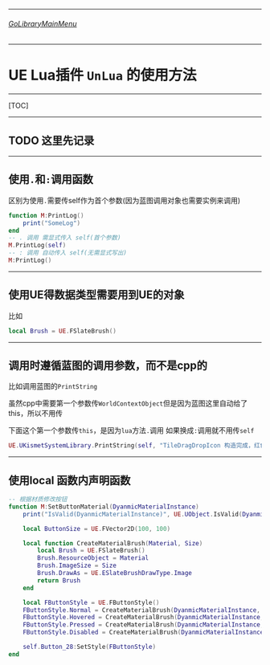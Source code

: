 ___________________________________________________________________________________________
###### [GoLibraryMainMenu](../_LibraryMainMenu_.md)
___________________________________________________________________________________________
# UE  Lua插件 `UnLua` 的使用方法


___________________________________________________________________________________________

[TOC]

------

## TODO 这里先记录

------

## 使用`.`和`:`调用函数
区别为使用`.`需要传self作为首个参数(因为蓝图调用对象也需要实例来调用)
```Lua
function M:PrintLog()
    print("SomeLog")
end
-- . 调用 需显式传入 self(首个参数)
M.PrintLog(self)
-- : 调用 自动传入 self(无需显式写出)
M:PrintLog()

```
------

## 使用UE得数据类型需要用到UE的对象
比如
```Lua
local Brush = UE.FSlateBrush()

```
------

## 调用时遵循蓝图的调用参数，而不是cpp的

比如调用蓝图的`PrintString`

虽然cpp中需要第一个参数传`WorldContextObject`但是因为蓝图这里自动给了this，所以不用传

下面这个第一个参数传`this`，是因为`lua`方法`.`调用
如果换成`:`调用就不用传`self`

```lua
UE.UKismetSystemLibrary.PrintString(self, "TileDragDropIcon 构造完成，红色提示", true, true, UE.FLinearColor(1, 0, 0, 1), 5.0, "None")
```

------

## 使用local 函数内声明函数
```Lua
-- 根据材质修改按钮
function M:SetButtonMaterial(DyanmicMaterialInstance)
    print("IsValid(DyanmicMaterialInstance)", UE.UObject.IsValid(DyanmicMaterialInstance))

    local ButtonSize = UE.FVector2D(100, 100)

    local function CreateMaterialBrush(Material, Size)
        local Brush = UE.FSlateBrush()
        Brush.ResourceObject = Material
        Brush.ImageSize = Size
        Brush.DrawAs = UE.ESlateBrushDrawType.Image
        return Brush
    end

    local FButtonStyle = UE.FButtonStyle()
    FButtonStyle.Normal = CreateMaterialBrush(DyanmicMaterialInstance, ButtonSize)
    FButtonStyle.Hovered = CreateMaterialBrush(DyanmicMaterialInstance, ButtonSize)
    FButtonStyle.Pressed = CreateMaterialBrush(DyanmicMaterialInstance, ButtonSize)
    FButtonStyle.Disabled = CreateMaterialBrush(DyanmicMaterialInstance, ButtonSize)

    self.Button_28:SetStyle(FButtonStyle)
end
```